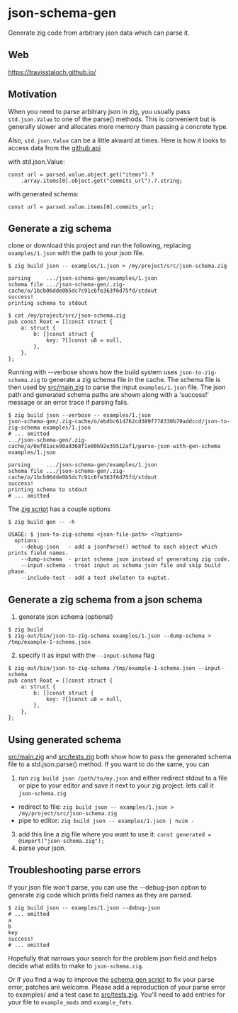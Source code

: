 # json-schema-gen

Generate zig code from arbitrary json data which can parse it.

## Web

https://travisstaloch.github.io/

## Motivation

When you need to parse arbitrary json in zig, you usually pass `std.json.Value` to one of the parse() methods.  This is convenient but is generally slower and allocates more memory than passing a concrete type.

Also, `std.json.Value` can be a little akward at times.  Here is how it looks to access data from the [github api](https://api.github.com/search/repositories?q=topic:zig-package&page=1&per_page=100)

with std.json.Value:

```zig
const url = parsed.value.object.get("items").?
    .array.items[0].object.get("commits_url").?.string;
```
with generated schema:
```zig
const url = parsed.value.items[0].commits_url;
```

## Generate a zig schema

clone or download this project and run the following, replacing `examples/1.json` with the path to your json file.

```console
$ zig build json -- examples/1.json > /my/project/src/json-schema.zig

parsing     .../json-schema-gen/examples/1.json
schema file .../json-schema-gen/.zig-cache/o/1bcb06dde0b5dc7c91c6fe363f6d75fd/stdout
success!
printing schema to stdout

$ cat /my/project/src/json-schema.zig
pub const Root = []const struct {
    a: struct {
        b: []const struct {
            key: ?[]const u8 = null,
        },
    },
};
```

Running with --verbose shows how the build system uses `json-to-zig-schema.zig` to generate a zig schema file in the cache.  The schema file is then used by [src/main.zig](src/main.zig) to parse the input `examples/1.json` file.  The json path and generated schema paths are shown along with a 'success!' message or an error trace if parsing fails.

```console
$ zig build json --verbose -- examples/1.json
json-schema-gen/.zig-cache/o/ebdbc614762cd389f778330b79addccd/json-to-zig-schema examples/1.json
# ... omitted
.../json-schema-gen/.zig-cache/o/0ef81ace90ad368f1e00b92e39512af1/parse-json-with-gen-schema examples/1.json

parsing     .../json-schema-gen/examples/1.json
schema file .../json-schema-gen/.zig-cache/o/1bcb06dde0b5dc7c91c6fe363f6d75fd/stdout
success!
printing schema to stdout
# ... omitted
```

The [zig script](src/json-to-zig-schema.zig) has a couple options

```console
$ zig build gen -- -h

USAGE: $ json-to-zig-schema <json-file-path> <?options>
  options:
    --debug-json   - add a jsonParse() method to each object which prints field names.
    --dump-schema  - print schema json instead of generating zig code.
    --input-schema - treat input as schema json file and skip build phase.
    --include-test - add a test skeleton to ouptut.
```

## Generate a zig schema from a json schema

1. generate json schema (optional)
```console
$ zig build
$ zig-out/bin/json-to-zig-schema examples/1.json --dump-schema > /tmp/example-1-schema.json
```
2. specify it as input with the `--input-schema` flag
```console
$ zig-out/bin/json-to-zig-schema /tmp/example-1-schema.json --input-schema
pub const Root = []const struct {
    a: struct {
        b: []const struct {
            key: ?[]const u8 = null,
        },
    },
};
```

## Using generated schema

[src/main.zig](src/main.zig) and [src/tests.zig](src/tests.zig) both show how to pass the generated schema file to a std.json.parse() method.  If you want to do the same, you can

1. run `zig build json /path/to/my.json` and either redirect stdout to a file or pipe to your editor and save it next to your zig project.  lets call it `json-schema.zig`
  * redirect to file: `zig build json -- examples/1.json > /my/project/src/json-schema.zig`
  * pipe to editor: `zig build json -- examples/1.json | nvim -`
3. add this line a zig file where you want to use it: `const generated = @import("json-schema.zig");`
5. parse your json.

## Troubleshooting parse errors

If your json file won't parse, you can use the --debug-json option to generate zig code which prints field names as they are parsed.

```console
$ zig build json -- examples/1.json --debug-json
# ... omitted
a
b
key
success!
# ... omitted
```

Hopefully that narrows your search for the problem json field and helps decide what edits to make to `json-schema.zig`.  

Or if you find a way to improve the [schema gen script](src/json-to-zig-schema.zig) to fix your parse error, patches are welcome.  Please add a reproduction of your parse error to examples/ and a test case to [src/tests.zig](src/tests.zig).  You'll need to add entries for your file to `example_mods` and `example_fmts`.
